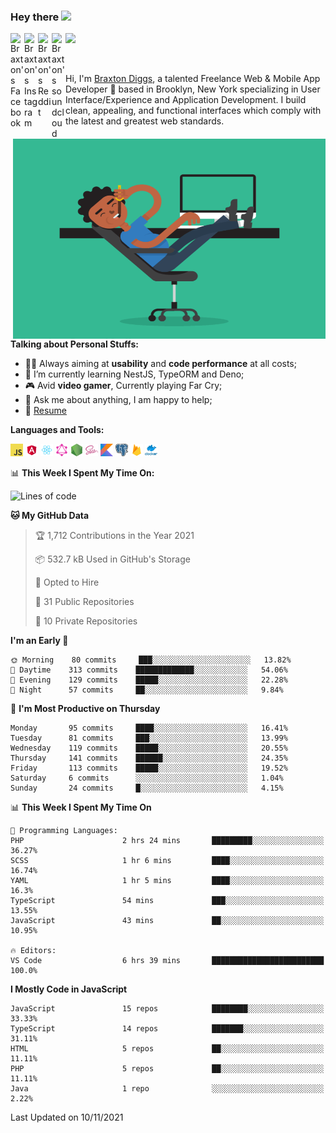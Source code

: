 ### Hey there <img src="https://media.giphy.com/media/hvRJCLFzcasrR4ia7z/giphy.gif" width="25px">
<a href="https://www.facebook.com/BiggDiggz">
  <img align="left" alt="Braxton's Facebook" width="22px" src="https://cdn.jsdelivr.net/npm/simple-icons@v3/icons/facebook.svg" />
</a>
<a href="http://instagram.com/biggdiggz">
  <img align="left" alt="Braxton's Instagram" width="22px" src="https://cdn.jsdelivr.net/npm/simple-icons@v3/icons/instagram.svg" />
</a>
<a href="https://reddit.com/user/BiggDiggz/">
  <img align="left" alt="Braxton's Reddit" width="22px" src="https://cdn.jsdelivr.net/npm/simple-icons@v3/icons/reddit.svg" />
</a>
<a href="https://soundcloud.com/braxton-diggs">
  <img align="left" alt="Braxton's soundcloud" width="22px" src="https://cdn.jsdelivr.net/npm/simple-icons@v3/icons/soundcloud.svg" />
</a>

![](https://visitor-badge.glitch.me/badge?page_id=braxtondiggs.braxtondiggs)

<br />

Hi, I'm [Braxton Diggs](https://braxtondiggs.com/), a talented Freelance Web & Mobile App Developer 🚀 based in Brooklyn, New York specializing in User Interface/Experience and Application Development. I build clean, appealing, and functional interfaces which comply with the latest and greatest web standards.

  <img align="right" alt="GIF" src="https://github.com/braxtondiggs/braxtondiggs/blob/master/coder.gif?raw=true" width="500" height="320" />
  
**Talking about Personal Stuffs:**

- 🧑‍💻 Always aiming at **usability** and **code performance** at all costs;
- 🌱 I’m currently learning NestJS, TypeORM and Deno;
- 🎮 Avid **video gamer**, Currently playing Far Cry;
- 💬 Ask me about anything, I am happy to help;
- 📝 [Resume](https://braxtondiggs.com/assets/resume/braxton-diggs.pdf)

**Languages and Tools:**  

<code><img height="20" src="https://raw.githubusercontent.com/github/explore/80688e429a7d4ef2fca1e82350fe8e3517d3494d/topics/javascript/javascript.png"></code>
<code><img height="20" src="https://raw.githubusercontent.com/github/explore/80688e429a7d4ef2fca1e82350fe8e3517d3494d/topics/angular/angular.png"></code>
<code><img height="20" src="https://raw.githubusercontent.com/github/explore/80688e429a7d4ef2fca1e82350fe8e3517d3494d/topics/react/react.png"></code>
<code><img height="20" src="https://raw.githubusercontent.com/github/explore/5c058a388828bb5fde0bcafd4bc867b5bb3f26f3/topics/graphql/graphql.png"></code>
<code><img height="20" src="https://raw.githubusercontent.com/github/explore/80688e429a7d4ef2fca1e82350fe8e3517d3494d/topics/nodejs/nodejs.png"></code>
<code><img height="20" src="https://raw.githubusercontent.com/github/explore/80688e429a7d4ef2fca1e82350fe8e3517d3494d/topics/sass/sass.png"></code>
<code><img height="20" src="https://raw.githubusercontent.com/github/explore/80688e429a7d4ef2fca1e82350fe8e3517d3494d/topics/kotlin/kotlin.png"></code>
<code><img height="20" src="https://raw.githubusercontent.com/github/explore/80688e429a7d4ef2fca1e82350fe8e3517d3494d/topics/postgresql/postgresql.png"></code>
<code><img height="20" src="https://raw.githubusercontent.com/github/explore/80688e429a7d4ef2fca1e82350fe8e3517d3494d/topics/firebase/firebase.png"></code>
<code><img height="20" src="https://raw.githubusercontent.com/github/explore/80688e429a7d4ef2fca1e82350fe8e3517d3494d/topics/docker/docker.png"></code>

📊 **This Week I Spent My Time On:**
<!--START_SECTION:waka-->
![Lines of code](https://img.shields.io/badge/From%20Hello%20World%20I%27ve%20Written-2.8%20million%20lines%20of%20code-blue)

**🐱 My GitHub Data** 

> 🏆 1,712 Contributions in the Year 2021
 > 
> 📦 532.7 kB Used in GitHub's Storage 
 > 
> 💼 Opted to Hire
 > 
> 📜 31 Public Repositories 
 > 
> 🔑 10 Private Repositories  
 > 
**I'm an Early 🐤** 

```text
🌞 Morning    80 commits     ███░░░░░░░░░░░░░░░░░░░░░░   13.82% 
🌆 Daytime    313 commits    █████████████░░░░░░░░░░░░   54.06% 
🌃 Evening    129 commits    █████░░░░░░░░░░░░░░░░░░░░   22.28% 
🌙 Night      57 commits     ██░░░░░░░░░░░░░░░░░░░░░░░   9.84%

```
📅 **I'm Most Productive on Thursday** 

```text
Monday       95 commits     ████░░░░░░░░░░░░░░░░░░░░░   16.41% 
Tuesday      81 commits     ███░░░░░░░░░░░░░░░░░░░░░░   13.99% 
Wednesday    119 commits    █████░░░░░░░░░░░░░░░░░░░░   20.55% 
Thursday     141 commits    ██████░░░░░░░░░░░░░░░░░░░   24.35% 
Friday       113 commits    █████░░░░░░░░░░░░░░░░░░░░   19.52% 
Saturday     6 commits      ░░░░░░░░░░░░░░░░░░░░░░░░░   1.04% 
Sunday       24 commits     █░░░░░░░░░░░░░░░░░░░░░░░░   4.15%

```


📊 **This Week I Spent My Time On** 

```text
💬 Programming Languages: 
PHP                      2 hrs 24 mins       █████████░░░░░░░░░░░░░░░░   36.27% 
SCSS                     1 hr 6 mins         ████░░░░░░░░░░░░░░░░░░░░░   16.74% 
YAML                     1 hr 5 mins         ████░░░░░░░░░░░░░░░░░░░░░   16.3% 
TypeScript               54 mins             ███░░░░░░░░░░░░░░░░░░░░░░   13.55% 
JavaScript               43 mins             ██░░░░░░░░░░░░░░░░░░░░░░░   10.95%

🔥 Editors: 
VS Code                  6 hrs 39 mins       █████████████████████████   100.0%

```

**I Mostly Code in JavaScript** 

```text
JavaScript               15 repos            ████████░░░░░░░░░░░░░░░░░   33.33% 
TypeScript               14 repos            ███████░░░░░░░░░░░░░░░░░░   31.11% 
HTML                     5 repos             ██░░░░░░░░░░░░░░░░░░░░░░░   11.11% 
PHP                      5 repos             ██░░░░░░░░░░░░░░░░░░░░░░░   11.11% 
Java                     1 repo              ░░░░░░░░░░░░░░░░░░░░░░░░░   2.22%

```



 Last Updated on 10/11/2021
<!--END_SECTION:waka-->
